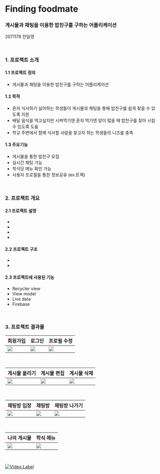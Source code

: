 # Finding foodmate
### 게시물과 채팅을 이용한 밥친구를 구하는 어플리케이션
2071178 천일영

<br/>

### 1. 프로젝트 소개

#### 1.1 프로젝트 정의
* 게시물과 채팅을 이용한 밥친구를 구하는 어플리케이션
#### 1.2 목적
* 혼자 식사하기 싫어하는 학생들이 게시물과 채팅을 통해 밥친구를 쉽게 찾을 수 있도록 지원
* 배달 음식을 먹고싶지만 시켜먹기엔 혼자 먹기엔 양이 많을 때 밥친구를 찾아 시킬 수 있도록 도움
* 학교 주변에서 함께 식사할 사람을 찾고자 하는 학생들의 니즈를 충족
#### 1.3 주요기능
* 게시물을 통한 밥친구 모집
* 실시간 채팅 기능
* 학식당 메뉴 확인 가능
* 사용자 프로필을 통한 정보공유 (ex.트랙)

<br/>

### 2. 프로젝트 개요
#### 2.1 프로젝트 설명
*
*
*
*
#### 2.2 프로젝트 구조
*
*
#### 2.3 프로젝트에 사용된 기능
* Recycler view
* View model
* Live data
* Firebase

<br/>

### 3. 프로젝트 결과물
| 회원가입 | 로그인 | 프로필 수정 |
| --- | --- | --- |
|<img src = "https://github.com/Cheonilyeong/Finding-foodmate/assets/147039081/097960cc-fff4-48b9-af38-a455bd4c1ebd"> | <img src = "https://github.com/Cheonilyeong/Finding-foodmate/assets/147039081/985967b6-ccc6-47d9-8fa2-4da9976a7561">|<img src = "https://github.com/Cheonilyeong/Finding-foodmate/assets/147039081/94a9c64b-7fc1-4442-abe5-45770e37da7e">|

<br/>

| 게시물 올리기 | 게시물 편집 | 게시물 삭제 |
| --- | --- | --- |
|<img src = "https://github.com/Cheonilyeong/Finding-foodmate/assets/147039081/175ebdeb-f217-4835-a1ae-8e53121f5015">|<img src = "https://github.com/Cheonilyeong/Finding-foodmate/assets/147039081/bd13dc3a-d0c9-44d9-87cb-8aecbadf9b70">|<img src = "https://github.com/Cheonilyeong/Finding-foodmate/assets/147039081/49149191-b8d7-4e40-a026-6e83062154de">| 

<br/>

| 채팅방 입장 | 채팅방 | 채팅방 나가기 |
| --- | --- | --- |
|<img src = "https://github.com/Cheonilyeong/Finding-foodmate/assets/147039081/6b037056-ed57-4976-85a3-12a019f73a59">|<img src = "https://github.com/Cheonilyeong/Finding-foodmate/assets/147039081/3b87528a-0a56-4b05-9827-e369feda7240">|<img src = "https://github.com/Cheonilyeong/Finding-foodmate/assets/147039081/2722ea65-5faf-437f-b9cb-7b31c5d4a5ae">|

<br/>

| 나의 게시물 | 학식 메뉴 |
| --- | --- |
|<img src = "https://github.com/Cheonilyeong/Finding-foodmate/assets/147039081/ad2b14d6-bcea-49fb-bb15-b17e2b8cf54e">|<img src = "https://github.com/Cheonilyeong/Finding-foodmate/assets/147039081/81afa0e5-604a-4e63-b5b7-b6454347d718">|

<br/>

[![Video Label](http://img.youtube.com/vi/AnTPpGedE/0.jpg)](https://youtu.be/AnTPpGedE)


